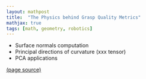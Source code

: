 ```yaml
---
layout: mathpost
title:  "The Physics behind Grasp Quality Metrics"
mathjax: true
tags: [math, geometry, robotics]
---
```


- Surface normals computation
- Principal directions of curvature (xxx tensor)
- PCA applications

[(page source)]()
